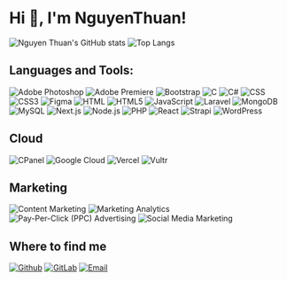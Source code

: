 # Hi 👋, I'm NguyenThuan!

![Nguyen Thuan's GitHub stats](https://github-readme-stats.vercel.app/api?username=thuanvannguyen&bg_color=30,e96443,904e95&title_color=fff&text_color=fff&icon_color=fff&hide_border=false&include_all_commits=false&count_private=true&show_icons=true) ![Top Langs](https://github-readme-stats.vercel.app/api/top-langs/?username=thuanvannguyen&bg_color=30,e96443,904e95&title_color=fff&text_color=fff&icon_color=fff&layout=compact&langs_count=8)

## Languages and Tools:

![Adobe Photoshop](https://img.shields.io/badge/Adobe%20Photoshop-31A8FF?logo=adobe%20photoshop&logoColor=white)
![Adobe Premiere](https://img.shields.io/badge/Adobe%20Premiere-9999FF?logo=adobe%20premiere&logoColor=white)
![Bootstrap](https://img.shields.io/badge/Bootstrap-563D7C?logo=bootstrap&logoColor=white)
![C](https://img.shields.io/badge/C-00599C?logo=c&logoColor=white)
![C#](https://img.shields.io/badge/C%23-239120?logo=c-sharp&logoColor=white)
![CSS](https://img.shields.io/badge/CSS-239120?logo=css3&logoColor=white)
![CSS3](https://img.shields.io/badge/CSS3-1572B6?logo=css3&logoColor=white)
![Figma](https://img.shields.io/badge/Figma-F24E1E?logo=figma&logoColor=white)
![HTML](https://img.shields.io/badge/HTML-239120?logo=html5&logoColor=white)
![HTML5](https://img.shields.io/badge/HTML5-E34F26?logo=html5&logoColor=white)
![JavaScript](https://img.shields.io/badge/JavaScript-F7DF1E?logo=javascript&logoColor=black)
![Laravel](https://img.shields.io/badge/Laravel-FF2D20?logo=laravel&logoColor=white)
![MongoDB](https://img.shields.io/badge/MongoDB-47A248?logo=mongodb&logoColor=white)
![MySQL](https://img.shields.io/badge/MySQL-00000F?logo=mysql&logoColor=white)
![Next.js](https://img.shields.io/badge/Next.js-000000?logo=next.js&logoColor=white)
![Node.js](https://img.shields.io/badge/Node.js-43853D?logo=node.js&logoColor=white)
![PHP](https://img.shields.io/badge/PHP-777BB4?logo=php&logoColor=white)
![React](https://img.shields.io/badge/React-61DAFB?logo=react&logoColor=white)
![Strapi](https://img.shields.io/badge/Strapi-2E7EEA?logo=strapi&logoColor=white)
![WordPress](https://img.shields.io/badge/WordPress-21759B?logo=wordpress&logoColor=white)

## Cloud

![CPanel](https://img.shields.io/badge/cPanel-FF6C2C?logo=cpanel&logoColor=white)
![Google Cloud](https://img.shields.io/badge/Google_Cloud-4285F4?logo=google-cloud&logoColor=white)
![Vercel](https://img.shields.io/badge/Vercel-000000?logo=vercel&logoColor=white)
![Vultr](https://img.shields.io/badge/Vultr-007BFC?logo=vultr&logoColor=white)

## Marketing

![Content Marketing](https://img.shields.io/badge/Content%20Marketing-FF6F61?logo=contentful&logoColor=white)
![Marketing Analytics](https://img.shields.io/badge/Marketing%20Analytics-0054A6?logo=googleanalytics&logoColor=white)
![Pay-Per-Click (PPC) Advertising](https://img.shields.io/badge/PPC%20Advertising-FF4500?logo=googleads&logoColor=white)
![Social Media Marketing](https://img.shields.io/badge/Social%20Media%20Marketing-1DA1F2?logo=twitter&logoColor=white)

## Where to find me

[![Github](https://img.shields.io/badge/GitHub-100000?logo=github&logoColor=white)](https://github.com/thuanvannguyen)
[![GitLab](https://img.shields.io/badge/GitLab-330F63?logo=github&logoColor=white)](https://gitlab.com/thuannbjsc)
[![Email](https://img.shields.io/badge/Email-D14836?logo=gmail&logoColor=white)](mailto:nguyenthuankma@gmail.com)
